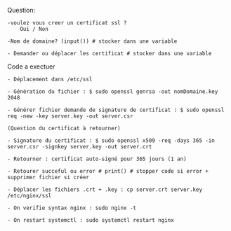 Question:

    -voulez vous creer un certificat ssl ?
        Oui / Non

    -Nom de domaine? (input()) # stocker dans une variable

    - Demander ou déplacer les certificat # stocker dans une variable

Code a exectuer

    - Déplacement dans /etc/ssl

    - Génération du fichier : $ sudo openssl genrsa -out nomDomaine.key 2048

    - Générer fichier demande de signature de certificat : $ sudo openssl req -new -key server.key -out server.csr

    (Question du certificat à retourner)

    - Signature du certificat : $ sudo openssl x509 -req -days 365 -in server.csr -signkey server.key -out server.crt

    - Retourner : certificat auto-signé pour 365 jours (1 an) 

    - Retourer succeful ou error # print() # stopper code si error + supprimer fichier si créer

    - Déplacer les fichiers .crt + .key : cp server.crt server.key /etc/nginx/ssl

    - On verifie syntax nginx : sudo nginx -t

    - On restart systemctl : sudo systemctl restart nginx

    



